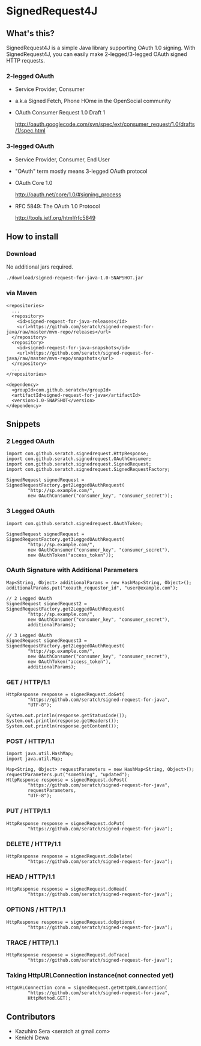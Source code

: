 # SignedRequest4J

## What's this?

SignedRequest4J is a simple Java library supporting OAuth 1.0 signing. 
With SignedRequest4J, you can easily make 2-legged/3-legged OAuth signed HTTP requests.

### 2-legged OAuth 

* Service Provider, Consumer

* a.k.a Signed Fetch, Phone HOme in the OpenSocial community

* OAuth Consumer Request 1.0 Draft 1

    http://oauth.googlecode.com/svn/spec/ext/consumer_request/1.0/drafts/1/spec.html

### 3-legged OAuth

* Service Provider, Consumer, End User

* "OAuth" term mostly means 3-legged OAuth protocol

* OAuth Core 1.0

    http://oauth.net/core/1.0/#signing_process

* RFC 5849: The OAuth 1.0 Protocol

    http://tools.ietf.org/html/rfc5849

## How to install

### Download

No additional jars required.

    ./download/signed-request-for-java-1.0-SNAPSHOT.jar

### via Maven

    <repositories>
      ...
      <repository>
        <id>signed-request-for-java-releases</id>
        <url>https://github.com/seratch/signed-request-for-java/raw/master/mvn-repo/releases</url>
      </repository>
      <repository>
        <id>signed-request-for-java-snapshots</id>
        <url>https://github.com/seratch/signed-request-for-java/raw/master/mvn-repo/snapshots</url>
      </repository>
      ...
    </repositories>

    <dependency>
      <groupId>com.github.seratch</groupId>
      <artifactId>signed-request-for-java</artifactId>
      <version>1.0-SNAPSHOT</version>
    </dependency>

## Snippets

### 2 Legged OAuth

    import com.github.seratch.signedrequest.HttpResponse;
    import com.github.seratch.signedrequest.OAuthConsumer;
    import com.github.seratch.signedrequest.SignedRequest;
    import com.github.seratch.signedrequest.SignedRequestFactory;

    SignedRequest signedRequest = SignedRequestFactory.get2LeggedOAuthRequest(
            "http://sp.example.com/",
            new OAuthConsumer("consumer_key", "consumer_secret"));

### 3 Legged OAuth

    import com.github.seratch.signedrequest.OAuthToken;
    
    SignedRequest signedRequest = SignedRequestFactory.get3LeggedOAuthRequest(
            "http://sp.example.com/",
            new OAuthConsumer("consumer_key", "consumer_secret"),
            new OAuthToken("access_token"));

### OAuth Signature with Additional Parameters

    Map<String, Object> additionalParams = new HashMap<String, Object>();
    additionalParams.put("xoauth_requestor_id", "user@example.com");
    
    // 2 Legged OAuth
    SignedRequest signedRequest2 = SignedRequestFactory.get2LeggedOAuthRequest(
            "http://sp.example.com/", 
            new OAuthConsumer("consumer_key", "consumer_secret"), 
            additionalParams);
    
    // 3 Legged OAuth
    SignedRequest signedRequest3 = SignedRequestFactory.get2LeggedOAuthRequest(
            "http://sp.example.com/", 
            new OAuthConsumer("consumer_key", "consumer_secret"), 
            new OAuthToken("access_token"),
            additionalParams);

### GET / HTTP/1.1

    HttpResponse response = signedRequest.doGet(
            "https://github.com/seratch/signed-request-for-java", 
            "UTF-8");

    System.out.println(response.getStatusCode());
    System.out.println(response.getHeaders());
    System.out.println(response.getContent());

### POST / HTTP/1.1

    import java.util.HashMap;
    import java.util.Map;

    Map<String, Object> requestParameters = new HashMap<String, Object>();
    requestParameters.put("something", "updated");
    HttpResponse response = signedRequest.doPost(
            "https://github.com/seratch/signed-request-for-java", 
            requestParameters,
            "UTF-8");

### PUT / HTTP/1.1
    HttpResponse response = signedRequest.doPut(
            "https://github.com/seratch/signed-request-for-java");

### DELETE / HTTP/1.1
    HttpResponse response = signedRequest.doDelete(
            "https://github.com/seratch/signed-request-for-java");

### HEAD / HTTP/1.1
    HttpResponse response = signedRequest.doHead(
            "https://github.com/seratch/signed-request-for-java");

### OPTIONS / HTTP/1.1
    HttpResponse response = signedRequest.doOptions(
            "https://github.com/seratch/signed-request-for-java");

### TRACE / HTTP/1.1
    HttpResponse response = signedRequest.doTrace(
            "https://github.com/seratch/signed-request-for-java");

### Taking HttpURLConnection instance(not connected yet)
    HttpURLConnection conn = signedRequest.getHttpURLConnection(
            "https://github.com/seratch/signed-request-for-java", 
            HttpMethod.GET);

## Contributors

* Kazuhiro Sera &lt;seratch at gmail.com&gt;
* Kenichi Dewa

